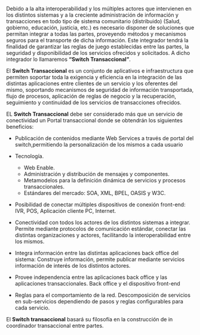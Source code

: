 Debido a la alta interoperabilidad y los múltiples actores que intervienen en los distintos sistemas y a la creciente administración de información y transacciones en todo tipo de sistema comunitario (distribuido) (Salud, gobierno, educación, justicia, etc.) es necesario disponer de soluciones que permitan integrar a todas las partes, proveyendo  métodos y mecanismos seguros para el transporte de dicha información. Este integrador tendrá la finalidad de garantizar las reglas de juego establecidas entre las partes, la seguridad y disponibilidad de los servicios ofrecidos y solicitados. A dicho integrador lo llamaremos **“Switch Transaccional”**.

El **Switch Transaccional** es un conjunto de aplicativos e infraestructura que permiten soportar toda la exigencia y eficiencia en la integración de las distintas aplicaciones entre clientes de un servicio y los oferentes del mismo, soportando mecanismos de seguridad de información transportada, flujo de procesos, aplicación de reglas de negocio y la recuperación, seguimiento y continuidad de los servicios de transacciones ofrecidos.

EL **Switch Transaccional** debe ser considerado más que un servicio de conectividad un Portal transaccional donde se obtendrán los siguientes beneficios:

  * Publicación de contenidos mediante Web Services a través de portal del switch,permitiendo la personalización de los mismos a cada usuario

  * Tecnología.
    * Web Enable.
    * Administración y distribución de mensajes y componentes.
    * Metamodelos para la definición dinámica de servicios y procesos transaccionales.
    * Estándares del mercado: SOA, XML, BPEL, OASIS y W3C.

  * Posibilidad de conectar múltiples dispositivos de conexión front-end: IVR, POS, Aplicación cliente PC, Internet.

  * Conectividad con todos los actores de los distintos sistemas a integrar. Permite mediante protocolos de comunicación estándar, conectar las distintas organizaciones y actores, facilitando la interoperabilidad entre los mismos.

  * Integra información entre las distintas aplicaciones back office del sistema: Construye información, permite publicar mediante servicios información de interés de los distintos actores.

  * Provee independencia entre las aplicaciones back office y las aplicaciones transaccionales. Back office y el dispositivo front-end

  * Reglas para el comportamiento de la red. Descomposición de servicios en sub-servicios dependiendo de pasos y reglas configurables para cada servicio.

El **Switch transaccional** basará su filosofía en la construcción de in coordinador transaccional entre partes.